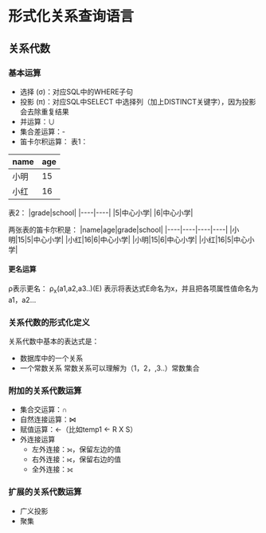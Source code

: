 # 形式化关系查询语言
## 关系代数
### 基本运算
- 选择 (σ)：对应SQL中的WHERE子句
- 投影 (π)：对应SQL中SELECT 中选择列（加上DISTINCT关键字），因为投影会去除重复结果
- 并运算：∪
- 集合差运算：-
- 笛卡尔积运算：
表1：

|name|age|
|----|----|
|小明|15|
|小红|16|

表2：
|grade|school|
|----|----|
|5|中心小学|
|6|中心小学|

两张表的笛卡尔积是：
|name|age|grade|school|
|----|----|----|----|
|小明|15|5|中心小学|
|小红|16|6|中心小学|
|小明|15|6|中心小学|
|小红|16|5|中心小学|
#### 更名运算
ρ表示更名：
ρ<sub>x</sub>(a1,a2,a3..)(E)
表示将表达式E命名为x，并且把各项属性值命名为a1，a2...
### 关系代数的形式化定义
关系代数中基本的表达式是：
- 数据库中的一个关系
- 一个常数关系
常数关系可以理解为（1，2，,3..）常数集合
### 附加的关系代数运算
- 集合交运算：∩
- 自然连接运算：⋈
- 赋值运算：←（比如temp1 ← R X S）
- 外连接运算
    - 左外连接：⟕，保留左边的值
    - 右外连接：⟖，保留右边的值
    - 全外连接：⟗
### 扩展的关系代数运算
- 广义投影
- 聚集

